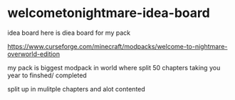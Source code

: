 # welcometonightmare-idea-board
idea board
here is diea board for my pack

https://www.curseforge.com/minecraft/modpacks/welcome-to-nightmare-overworld-edition



my pack is biggest modpack in world where split 50 chapters taking you year to  finshed/ completed

split up in mulitple chapters and alot contented 
